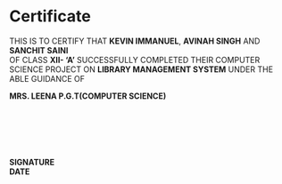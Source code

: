 # Certificate

THIS IS TO CERTIFY THAT **KEVIN IMMANUEL**, **AVINAH SINGH** AND **SANCHIT SAINI**  
OF CLASS **XII- ‘A’**  SUCCESSFULLY COMPLETED THEIR COMPUTER SCIENCE PROJECT
ON **LIBRARY MANAGEMENT SYSTEM** UNDER THE ABLE GUIDANCE OF 

**MRS. LEENA P.G.T(COMPUTER SCIENCE)**
<BR>
<br>
<br>
<br>
<br>
<br>
<br>
**SIGNATURE**
<br>
**DATE**